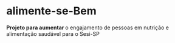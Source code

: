 # alimente-se-Bem
<b>Projeto para aumentar </b> o engajamento de pessoas em nutrição e alimentação saudável para o Sesi-SP 
